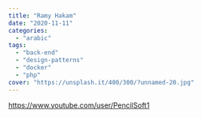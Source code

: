 ```yaml
---
title: "Ramy Hakam"
date: "2020-11-11"
categories:
  - "arabic"
tags:
  - "back-end"
  - "design-patterns"
  - "docker"
  - "php"
cover: "https://unsplash.it/400/300/?unnamed-20.jpg"
---
```


https://www.youtube.com/user/PencilSoft1
